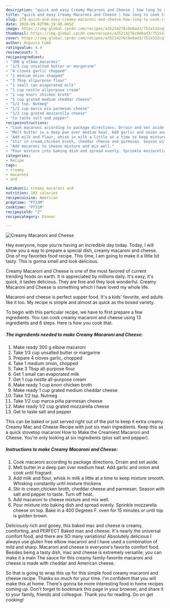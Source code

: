 ```yaml
---
description: "quick and easy Creamy Macaroni and Cheese | how long to cook Creamy Macaroni and Cheese"
title: "quick and easy Creamy Macaroni and Cheese | how long to cook Creamy Macaroni and Cheese"
slug: 278-quick-and-easy-creamy-macaroni-and-cheese-how-long-to-cook-creamy-macaroni-and-cheese
date: 2020-09-02T06:19:40.045Z
image: https://img-global.cpcdn.com/recipes/a35214276c0e6ad3/751x532cq70/creamy-macaroni-and-cheese-recipe-main-photo.jpg
thumbnail: https://img-global.cpcdn.com/recipes/a35214276c0e6ad3/751x532cq70/creamy-macaroni-and-cheese-recipe-main-photo.jpg
cover: https://img-global.cpcdn.com/recipes/a35214276c0e6ad3/751x532cq70/creamy-macaroni-and-cheese-recipe-main-photo.jpg
author: Augusta Cobb
ratingvalue: 4.4
reviewcount: 5
recipeingredient:
- "300 g elbow macaroni"
- "1/3 cup unsalted butter or margarine"
- "4 cloves garlic chopped"
- "1 medium onion chopped"
- "3 Tbsp allpurpose flour"
- "1 small can evaporated milk"
- "1 cup nestle allpurpose cream"
- "1 cup knorr chicken broth"
- "1 cup grated medium cheddar cheese"
- "1/2 tsp. Nutmeg"
- "1/2 cup marca pia parmesan cheese"
- "1/2 cup grated mozzarella cheese"
- "to taste salt and pepper"
recipeinstructions:
- "Cook macaroni according to package directions. Drrain and set aside."
- "Melt butter in a deep pan over medium heat. Add garlic and onion and cook until fragrant."
- "Add milk and flour, whisk in milk a little at a time to keep mixture smooth. Whisking constantly until mixture thickens"
- "Stir in cream,chicken broth, cheddar cheese and parmesan. Season with salt and pepper to taste. Turn off heat."
- "Add macaroni to cheese mixture and mix well."
- "Pour mixture into baking dish and spread evenly. Sprinkle mozzarella cheese on top. Bake in a 400 Degrees F. oven for 15 minutes or until top is golden brown."
categories:
- Recipe
tags:
- creamy
- macaroni
- and

katakunci: creamy macaroni and 
nutrition: 103 calories
recipecuisine: American
preptime: "PT33M"
cooktime: "PT31M"
recipeyield: "2"
recipecategory: Dinner

---
```



![Creamy Macaroni and Cheese](https://img-global.cpcdn.com/recipes/a35214276c0e6ad3/751x532cq70/creamy-macaroni-and-cheese-recipe-main-photo.jpg)

Hey everyone, hope you're having an incredible day today. Today, I will show you a way to prepare a special dish, creamy macaroni and cheese. One of my favorites food recipe. This time, I am going to make it a little bit tasty. This is gonna smell and look delicious.

Creamy Macaroni and Cheese is one of the most favored of current trending foods on earth. It is appreciated by millions daily. It's easy, it's quick, it tastes delicious. They are fine and they look wonderful. Creamy Macaroni and Cheese is something which I have loved my whole life.

Macaroni and cheese is perfect supper food. It&#39;s a kids&#39; favorite, and adults like it too. My recipe is simple and almost as quick as the boxed variety.


To begin with this particular recipe, we have to first prepare a few ingredients. You can cook creamy macaroni and cheese using 13 ingredients and 6 steps. Here is how you cook that.

<!--inarticleads1-->

##### The ingredients needed to make Creamy Macaroni and Cheese:

1. Make ready 300 g elbow macaroni
1. Take 1/3 cup unsalted butter or margarine
1. Prepare 4 cloves garlic, chopped
1. Take 1 medium onion, chopped
1. Take 3 Tbsp all-purpose flour
1. Get 1 small can evaporated milk
1. Get 1 cup nestle all-purpose cream
1. Make ready 1 cup knorr chicken broth
1. Make ready 1 cup grated medium cheddar cheese
1. Take 1/2 tsp. Nutmeg
1. Take 1/2 cup marca piña parmesan cheese
1. Make ready 1/2 cup grated mozzarella cheese
1. Get to taste salt and pepper


This can be baked or just served right out of the pot to keep it extra creamy. Creamy Mac and Cheese Recipe with just six main ingredients. Keep this as a quick stovetop macaroni How to Make the Creamiest Macaroni and Cheese. You&#39;re only looking at six ingredients (plus salt and pepper). 

<!--inarticleads2-->

##### Instructions to make Creamy Macaroni and Cheese:

1. Cook macaroni according to package directions. Drrain and set aside.
1. Melt butter in a deep pan over medium heat. Add garlic and onion and cook until fragrant.
1. Add milk and flour, whisk in milk a little at a time to keep mixture smooth. Whisking constantly until mixture thickens
1. Stir in cream,chicken broth, cheddar cheese and parmesan. Season with salt and pepper to taste. Turn off heat.
1. Add macaroni to cheese mixture and mix well.
1. Pour mixture into baking dish and spread evenly. Sprinkle mozzarella cheese on top. Bake in a 400 Degrees F. oven for 15 minutes or until top is golden brown.


Deliciously rich and gooey, this baked mac and cheese is creamy, comforting, and PERFECT Baked mac and cheese. It&#39;s nearly the universal comfort food, and there are SO many variations! Absolutely delicious I always use gluten free elbow macaroni and I have used a combination of mild and sharp. Macaroni and cheese is everyone&#39;s favorite comfort food. Besides being a tasty dish, mac and cheese is extremely versatile; you can make it a main The sauce for this creamy family-favorite macaroni and cheese is made with cheddar and American cheese. 

So that is going to wrap this up for this simple food creamy macaroni and cheese recipe. Thanks so much for your time. I'm confident that you will make this at home. There's gonna be more interesting food in home recipes coming up. Don't forget to bookmark this page in your browser, and share it to your family, friends and colleague. Thank you for reading. Go on get cooking!
